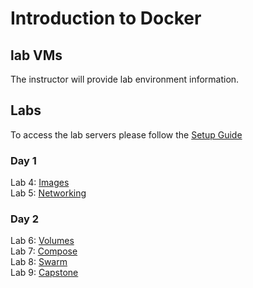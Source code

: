 # Introduction to Docker 

## lab VMs
The instructor will provide lab environment information.

## Labs
To access the lab servers please follow the [Setup Guide](labs/access_vms/)

### Day 1
Lab 4: [Images](labs/04-images/)  
Lab 5: [Networking](labs/05-networking/)  

### Day 2
Lab 6: [Volumes](labs/06-volumes/)  
Lab 7: [Compose](labs/07-compose/07_orchestration_compose_lab1.md)  
Lab 8: [Swarm](labs/08-swarm/08_swarm_cluster_lab1.md)  
Lab 9: [Capstone](labs/09-capstone/capstone.md)  

